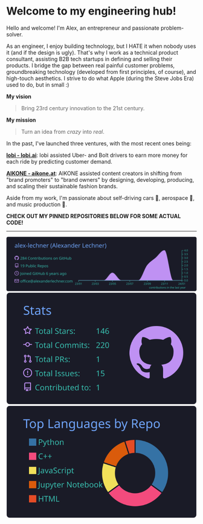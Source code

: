 # Welcome to my engineering hub!

Hello and welcome! I'm Alex, an entrepreneur and passionate problem-solver.

As an engineer, I enjoy building technology, but I HATE it when nobody uses it (and if the design is ugly). That's why I work as a technical product consultant, assisting B2B tech startups in defining and selling their products. I bridge the gap between real painful customer problems, groundbreaking technology (developed from first principles, of course), and high-touch aesthetics. I strive to do what Apple (during the Steve Jobs Era) used to do, but in small :)

**My vision**
> Bring 23rd century innovation to the 21st century.

**My mission**
> Turn an idea from *crazy* into *real*.

In the past, I've launched three ventures, with the most recent ones being:

**[lobi - lobi.ai](https://lobi.ai)**: lobi assisted Uber- and Bolt drivers to earn more money for each ride by predicting customer demand.

**[AIKONE - aikone.at](https://aikone.at)**: AIKONE assisted content creators in shifting from "brand promoters" to "brand owners" by designing, developing, producing, and scaling their sustainable fashion brands.

Aside from my work, I'm passionate about self-driving cars 🚗, aerospace 🚀, and music production 🎵.

**CHECK OUT MY PINNED REPOSITORIES BELOW FOR SOME ACTUAL CODE!**

---

[![](https://raw.githubusercontent.com/alex-lechner/alex-lechner/main/profile-summary-card-output/tokyonight/0-profile-details.svg)](https://github.com/vn7n24fzkq/github-profile-summary-cards)
[![](https://raw.githubusercontent.com/alex-lechner/alex-lechner/main/profile-summary-card-output/tokyonight/3-stats.svg)](https://github.com/vn7n24fzkq/github-profile-summary-cards) [![](https://raw.githubusercontent.com/alex-lechner/alex-lechner/main/profile-summary-card-output/tokyonight/1-repos-per-language.svg)](https://github.com/vn7n24fzkq/github-profile-summary-cards)
